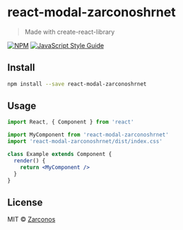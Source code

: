 # react-modal-zarconoshrnet

> Made with create-react-library

[![NPM](https://img.shields.io/npm/v/react-modal-zarconoshrnet.svg)](https://www.npmjs.com/package/react-modal-zarconoshrnet) [![JavaScript Style Guide](https://img.shields.io/badge/code_style-standard-brightgreen.svg)](https://standardjs.com)

## Install

```bash
npm install --save react-modal-zarconoshrnet
```

## Usage

```jsx
import React, { Component } from 'react'

import MyComponent from 'react-modal-zarconoshrnet'
import 'react-modal-zarconoshrnet/dist/index.css'

class Example extends Component {
  render() {
    return <MyComponent />
  }
}
```

## License

MIT © [Zarconos](https://github.com/Zarconos)
